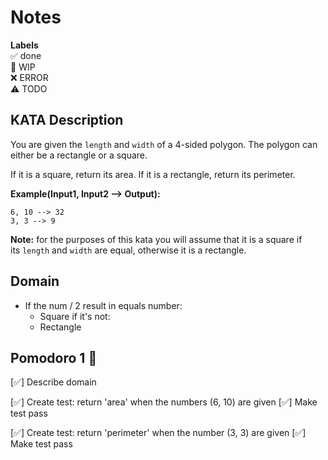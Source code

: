 # Notes

**Labels**  
✅ done  
🚧 WIP  
❌ ERROR  
⚠️ TODO

## KATA Description
You are given the `length` and `width` of a 4-sided polygon. The polygon can either be a rectangle or a square.

If it is a square, return its area. If it is a rectangle, return its perimeter.

**Example(Input1, Input2 --> Output):**

```
6, 10 --> 32
3, 3 --> 9
```

**Note:** for the purposes of this kata you will assume that it is a square if its `length` and `width` are equal, otherwise it is a rectangle.

## Domain
- If the num / 2 result in equals number:
  - Square
  if it's not:
  - Rectangle 

## Pomodoro 1 🍅

[✅] Describe domain

[✅] Create test: return 'area' when the numbers (6, 10) are given
[✅] Make test pass

[✅] Create test: return 'perimeter' when the number (3, 3) are given
[✅] Make test pass